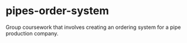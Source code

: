 # pipes-order-system
Group coursework that involves creating an ordering system for a pipe production company.

